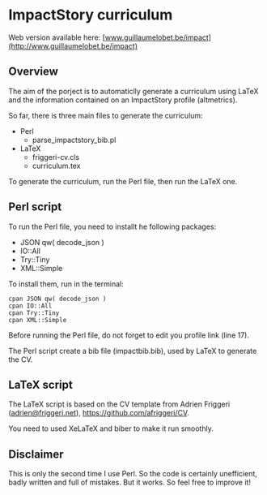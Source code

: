 # ImpactStory curriculum

Web version available here: [www.guillaumelobet.be/impact](http://www.guillaumelobet.be/impact)

## Overview

The aim of the porject is to automaticlly generate a curriculum using LaTeX and the information contained on an ImpactStory profile (altmetrics).

So far, there is three main files to generate the curriculum:

- Perl
	- parse_impactstory_bib.pl
- LaTeX
	- friggeri-cv.cls
	- curriculum.tex
	
To generate the curriculum, run the Perl file, then run the LaTeX one.


## Perl script

To run the Perl file, you need to installt he following packages:

- JSON qw( decode_json )
- IO::All
- Try::Tiny
- XML::Simple

To install them, run in the terminal:

	cpan JSON qw( decode_json )
	cpan IO::All
	cpan Try::Tiny
	cpan XML::Simple
	
Before running the Perl file, do not forget to edit you profile link (line 17). 

The Perl script create a bib file (impactbib.bib), used by LaTeX to generate the CV.


## LaTeX script

The LaTeX script is based on the CV template from Adrien Friggeri (adrien@friggeri.net), https://github.com/afriggeri/CV.

You need to used XeLaTeX and biber to make it run smoothly.

## Disclaimer

This is only the second time I use Perl. So the code is certainly unefficient, badly written and full of mistakes. But it works. So feel free to improve it!



